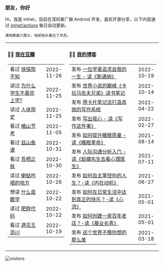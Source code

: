 ### 朋友，你好

Hi，我是 imhet，目前在深圳某厂做 Android 开发，喜欢开源分享，以下内容通过 <a href="https://github.com/imhet/imhet/actions" target="_blank">imhet/actions</a> 每日自动更新。

<!-- juzi starts -->
```
满地都是六便士，他却抬头看见了月亮。
```
<!-- juzi ends -->


<table width="900px">
<tr>
<td valign="top" width="40%">

#### 🤾‍♂️  <a href="https://www.douban.com/people/heyitao/" target="_blank">我在豆瓣</a>

<!-- douban starts -->
| | |
 |:------------- | -------------: |
| 看过 <a href='http://movie.douban.com/subject/30371563/' target='_blank'>侠探简不知</a> | 2022-11-26 |
| 读过 <a href='https://book.douban.com/subject/4864832/' target='_blank'>为什么学生不喜欢上学?</a> | 2022-11-25 |
| 读过 <a href='https://book.douban.com/subject/35041685/' target='_blank'>人体简史</a> | 2022-11-25 |
| 看过 <a href='http://movie.douban.com/subject/1296703/' target='_blank'>楢山节考</a> | 2022-11-05 |
| 看过 <a href='http://movie.douban.com/subject/30409439/' target='_blank'>兹山鱼谱</a> | 2022-10-31 |
| 看过 <a href='http://movie.douban.com/subject/2997052/' target='_blank'>吾栖之肤</a> | 2022-10-30 |
| 读过 <a href='https://book.douban.com/subject/34813209/' target='_blank'>蝲蛄吟唱的地方</a> | 2022-10-26 |
| 想读 <a href='https://book.douban.com/subject/1320282/' target='_blank'>什么是数学</a> | 2022-10-22 |
| 读过 <a href='https://book.douban.com/subject/34906442/' target='_blank'>肥胖代码</a> | 2022-10-22 |
| 看过 <a href='http://movie.douban.com/subject/20444535/' target='_blank'>遇见王沥川</a> | 2022-10-19 |
<!-- douban ends -->

</td>


<td valign="top" width="60%">

#### 🤹‍♀️ <a href="https://heyitao.com/" target="_blank">我的博客</a>

<!-- blog starts -->
| | |
 |:------------- | -------------: |
| 发布 <a href='http://heyitao.com/post/reading-sitongna' target='_blank'>一位学者追求自我的一生 - 读《斯通纳》</a> | 2022-10-19 |
| 发布 <a href='http://heyitao.com/post/reading-klmzfxd' target='_blank'>世界小说的巅峰《卡拉马佐夫兄弟》读书笔记</a> | 2022-10-14 |
| 发布 <a href='http://heyitao.com/post/reading-kpbjxzf' target='_blank'>用卡片笔记法打造高效的写作系统</a> | 2022-04-22 |
| 发布 <a href='http://heyitao.com/post/reading-xiezuozhejianshi' target='_blank'>写出我心 - 读《写作这件事》</a> | 2022-02-27 |
| 发布 <a href='http://heyitao.com/post/reading-smgm' target='_blank'>如何提升睡眠质量 - 读《睡眠革命》</a> | 2021-08-14 |
| 发布 <a href='http://heyitao.com/post/reading-hmxsqkxlys' target='_blank'>人际沟通分析入门 - 读《蛤蟆先生去看心理医生》</a> | 2021-07-11 |
| 发布 <a href='http://heyitao.com/post/reading-neizaidongji' target='_blank'>如何自主掌控你的人生？-读《内在动机》</a> | 2021-06-27 |
| 发布 <a href='http://heyitao.com/post/reading-xinliu' target='_blank'>如何在日常生活中达到真正的快乐？-读《心流》</a> | 2021-05-01 |
| 发布 <a href='http://heyitao.com/post/reading-jiyechangqing' target='_blank'>如何创建一家百年老店？-读《基业长青》</a> | 2021-05-01 |
| 发布 <a href='http://heyitao.com/post/reading-shishi' target='_blank'>这个世界不像你想的那么差</a> | 2021-03-18 |
<!-- blog ends -->

</td>
</tr>


</table>

![visitors](https://visitor-badge.glitch.me/badge?page_id=imhet.imhet)